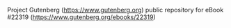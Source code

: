 Project Gutenberg (https://www.gutenberg.org) public repository for eBook #22319 (https://www.gutenberg.org/ebooks/22319)
